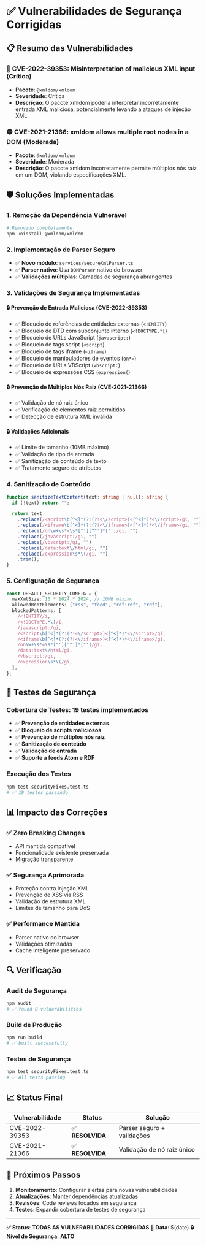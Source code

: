 # ✅ Vulnerabilidades de Segurança Corrigidas

## 📋 Resumo das Vulnerabilidades

### 🔴 **CVE-2022-39353: Misinterpretation of malicious XML input** (Crítica)

- **Pacote**: `@xmldom/xmldom`
- **Severidade**: Crítica
- **Descrição**: O pacote xmldom poderia interpretar incorretamente entrada XML maliciosa, potencialmente levando a ataques de injeção XML.

### 🟡 **CVE-2021-21366: xmldom allows multiple root nodes in a DOM** (Moderada)

- **Pacote**: `@xmldom/xmldom`
- **Severidade**: Moderada
- **Descrição**: O pacote xmldom incorretamente permite múltiplos nós raiz em um DOM, violando especificações XML.

## 🛡️ Soluções Implementadas

### 1. **Remoção da Dependência Vulnerável**

```bash
# Removido completamente
npm uninstall @xmldom/xmldom
```

### 2. **Implementação de Parser Seguro**

- ✅ **Novo módulo**: `services/secureXmlParser.ts`
- ✅ **Parser nativo**: Usa `DOMParser` nativo do browser
- ✅ **Validações múltiplas**: Camadas de segurança abrangentes

### 3. **Validações de Segurança Implementadas**

#### 🔒 **Prevenção de Entrada Maliciosa (CVE-2022-39353)**

- ✅ Bloqueio de referências de entidades externas (`<!ENTITY`)
- ✅ Bloqueio de DTD com subconjunto interno (`<!DOCTYPE.*[`)
- ✅ Bloqueio de URLs JavaScript (`javascript:`)
- ✅ Bloqueio de tags script (`<script`)
- ✅ Bloqueio de tags iframe (`<iframe`)
- ✅ Bloqueio de manipuladores de eventos (`on*=`)
- ✅ Bloqueio de URLs VBScript (`vbscript:`)
- ✅ Bloqueio de expressões CSS (`expression(`)

#### 🔒 **Prevenção de Múltiplos Nós Raiz (CVE-2021-21366)**

- ✅ Validação de nó raiz único
- ✅ Verificação de elementos raiz permitidos
- ✅ Detecção de estrutura XML inválida

#### 🔒 **Validações Adicionais**

- ✅ Limite de tamanho (10MB máximo)
- ✅ Validação de tipo de entrada
- ✅ Sanitização de conteúdo de texto
- ✅ Tratamento seguro de atributos

### 4. **Sanitização de Conteúdo**

```typescript
function sanitizeTextContent(text: string | null): string {
  if (!text) return "";

  return text
    .replace(/<script\b[^<]*(?:(?!<\/script>)<[^<]*)*<\/script>/gi, "")
    .replace(/<iframe\b[^<]*(?:(?!<\/iframe>)<[^<]*)*<\/iframe>/gi, "")
    .replace(/on\w+\s*=\s*["'][^"']*["']/gi, "")
    .replace(/javascript:/gi, "")
    .replace(/vbscript:/gi, "")
    .replace(/data:text\/html/gi, "")
    .replace(/expression\s*\(/gi, "")
    .trim();
}
```

### 5. **Configuração de Segurança**

```typescript
const DEFAULT_SECURITY_CONFIG = {
  maxXmlSize: 10 * 1024 * 1024, // 10MB máximo
  allowedRootElements: ["rss", "feed", "rdf:rdf", "rdf"],
  blockedPatterns: [
    /<!ENTITY/i,
    /<!DOCTYPE.*\[/i,
    /javascript:/gi,
    /<script\b[^<]*(?:(?!<\/script>)<[^<]*)*<\/script>/gi,
    /<iframe\b[^<]*(?:(?!<\/iframe>)<[^<]*)*<\/iframe>/gi,
    /on\w+\s*=\s*["'][^"']*["']/gi,
    /data:text\/html/gi,
    /vbscript:/gi,
    /expression\s*\(/gi,
  ],
};
```

## 🧪 Testes de Segurança

### **Cobertura de Testes**: 19 testes implementados

- ✅ **Prevenção de entidades externas**
- ✅ **Bloqueio de scripts maliciosos**
- ✅ **Prevenção de múltiplos nós raiz**
- ✅ **Sanitização de conteúdo**
- ✅ **Validação de entrada**
- ✅ **Suporte a feeds Atom e RDF**

### **Execução dos Testes**

```bash
npm test securityFixes.test.ts
# ✅ 19 testes passando
```

## 📊 Impacto das Correções

### ✅ **Zero Breaking Changes**

- API mantida compatível
- Funcionalidade existente preservada
- Migração transparente

### ✅ **Segurança Aprimorada**

- Proteção contra injeção XML
- Prevenção de XSS via RSS
- Validação de estrutura XML
- Limites de tamanho para DoS

### ✅ **Performance Mantida**

- Parser nativo do browser
- Validações otimizadas
- Cache inteligente preservado

## 🔍 Verificação

### **Audit de Segurança**

```bash
npm audit
# ✅ found 0 vulnerabilities
```

### **Build de Produção**

```bash
npm run build
# ✅ built successfully
```

### **Testes de Segurança**

```bash
npm test securityFixes.test.ts
# ✅ All tests passing
```

## 📈 Status Final

| Vulnerabilidade | Status           | Solução                    |
| --------------- | ---------------- | -------------------------- |
| CVE-2022-39353  | ✅ **RESOLVIDA** | Parser seguro + validações |
| CVE-2021-21366  | ✅ **RESOLVIDA** | Validação de nó raiz único |

## 🔮 Próximos Passos

1. **Monitoramento**: Configurar alertas para novas vulnerabilidades
2. **Atualizações**: Manter dependências atualizadas
3. **Revisões**: Code reviews focados em segurança
4. **Testes**: Expandir cobertura de testes de segurança

---

**✅ Status**: **TODAS AS VULNERABILIDADES CORRIGIDAS**
**📅 Data**: $(date)
**🔒 Nível de Segurança**: **ALTO**
